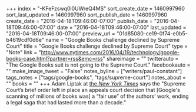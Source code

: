 +++
index = "-KFeFzswq0l0UWreQ4MS"
sort_create_date = 1460997960
sort_last_updated = 1460997960
sort_publish_date = 1460997960
create_date = "2016-04-18T09:46:00-07:00"
publish_date = "2016-04-18T09:46:00-07:00"
date = "2016-04-18T09:46:00-07:00"
last_updated = "2016-04-18T09:46:00-07:00"
preview_url = "01d85080-ce19-0f74-e0b5-b4619cdf0d6e"
name = "Google Books challenge declined by Supreme Court"
title = "Google Books challenge declined by Supreme Court"
type = "Note"
link = "http://www.nytimes.com/2016/04/19/technology/google-books-case.html?partner=rss&emc=rss"
shareimage = ""
twitterauto = "The Google Books suit is not going to the Supreme Court."
facebookauto = ""
make_image_tweet = "False"
notes_byline = ["writers/paul-constant"]
tags_notes = ["tags/google-books", "tags/supreme-court"]
notes_about = ""
books = ""
+++
Adam Liptak at [the *New York Times*](http://www.nytimes.com/2016/04/19/technology/google-books-case.html?partner=rss&emc=rss&_r=0) says the "Supreme Court’s brief order left in place an appeals court decision that [Google's scanning of millions of books was] a “fair use” of the authors’ work, ending a legal saga that had lasted more than a decade."